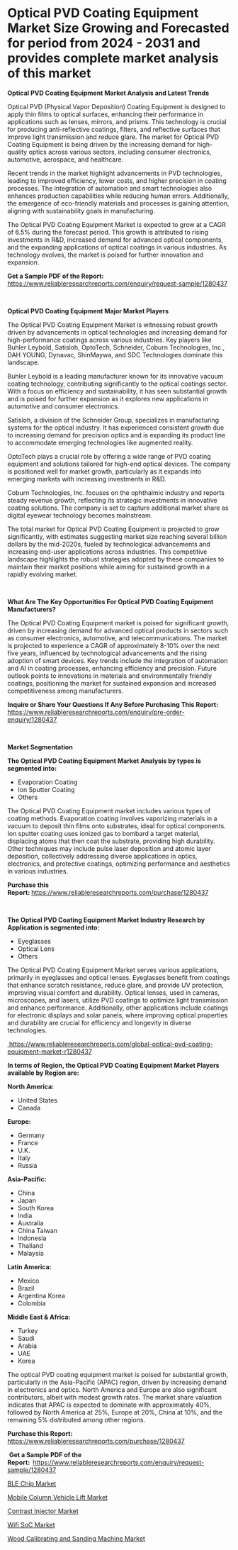 <p><h1>Optical PVD Coating Equipment Market Size Growing and Forecasted for period from 2024 - 2031 and provides complete market analysis of this market</h1></p><p><strong>Optical PVD Coating Equipment Market Analysis and Latest Trends</strong></p>
<p><p>Optical PVD (Physical Vapor Deposition) Coating Equipment is designed to apply thin films to optical surfaces, enhancing their performance in applications such as lenses, mirrors, and prisms. This technology is crucial for producing anti-reflective coatings, filters, and reflective surfaces that improve light transmission and reduce glare. The market for Optical PVD Coating Equipment is being driven by the increasing demand for high-quality optics across various sectors, including consumer electronics, automotive, aerospace, and healthcare.</p><p>Recent trends in the market highlight advancements in PVD technologies, leading to improved efficiency, lower costs, and higher precision in coating processes. The integration of automation and smart technologies also enhances production capabilities while reducing human errors. Additionally, the emergence of eco-friendly materials and processes is gaining attention, aligning with sustainability goals in manufacturing. </p><p>The Optical PVD Coating Equipment Market is expected to grow at a CAGR of 6.5% during the forecast period. This growth is attributed to rising investments in R&D, increased demand for advanced optical components, and the expanding applications of optical coatings in various industries. As technology evolves, the market is poised for further innovation and expansion.</p></p>
<p><strong>Get a Sample PDF of the Report:&nbsp;</strong> <a href="https://www.reliableresearchreports.com/enquiry/request-sample/1280437?utm_campaign=38&utm_medium=2&utm_source=Github&utm_content=ia&utm_term=30092024&utm_id=optical-pvd-coating-equipment">https://www.reliableresearchreports.com/enquiry/request-sample/1280437</a></p>
<p>&nbsp;</p>
<p><strong>Optical PVD Coating Equipment Major Market Players</strong></p>
<p><p>The Optical PVD Coating Equipment Market is witnessing robust growth driven by advancements in optical technologies and increasing demand for high-performance coatings across various industries. Key players like Buhler Leybold, Satisloh, OptoTech, Schneider, Coburn Technologies, Inc., DAH YOUNG, Dynavac, ShinMaywa, and SDC Technologies dominate this landscape.</p><p>Buhler Leybold is a leading manufacturer known for its innovative vacuum coating technology, contributing significantly to the optical coatings sector. With a focus on efficiency and sustainability, it has seen substantial growth and is poised for further expansion as it explores new applications in automotive and consumer electronics.</p><p>Satisloh, a division of the Schneider Group, specializes in manufacturing systems for the optical industry. It has experienced consistent growth due to increasing demand for precision optics and is expanding its product line to accommodate emerging technologies like augmented reality.</p><p>OptoTech plays a crucial role by offering a wide range of PVD coating equipment and solutions tailored for high-end optical devices. The company is positioned well for market growth, particularly as it expands into emerging markets with increasing investments in R&D.</p><p>Coburn Technologies, Inc. focuses on the ophthalmic industry and reports steady revenue growth, reflecting its strategic investments in innovative coating solutions. The company is set to capture additional market share as digital eyewear technology becomes mainstream.</p><p>The total market for Optical PVD Coating Equipment is projected to grow significantly, with estimates suggesting market size reaching several billion dollars by the mid-2020s, fueled by technological advancements and increasing end-user applications across industries. This competitive landscape highlights the robust strategies adopted by these companies to maintain their market positions while aiming for sustained growth in a rapidly evolving market.</p></p>
<p>&nbsp;</p>
<p><strong>What Are The Key Opportunities For Optical PVD Coating Equipment Manufacturers?</strong></p>
<p><p>The Optical PVD Coating Equipment market is poised for significant growth, driven by increasing demand for advanced optical products in sectors such as consumer electronics, automotive, and telecommunications. The market is projected to experience a CAGR of approximately 8-10% over the next five years, influenced by technological advancements and the rising adoption of smart devices. Key trends include the integration of automation and AI in coating processes, enhancing efficiency and precision. Future outlook points to innovations in materials and environmentally friendly coatings, positioning the market for sustained expansion and increased competitiveness among manufacturers.</p></p>
<p><strong>Inquire or Share Your Questions If Any Before Purchasing This Report:</strong> <a href="https://www.reliableresearchreports.com/enquiry/pre-order-enquiry/1280437?utm_campaign=38&utm_medium=2&utm_source=Github&utm_content=ia&utm_term=30092024&utm_id=optical-pvd-coating-equipment">https://www.reliableresearchreports.com/enquiry/pre-order-enquiry/1280437</a></p>
<p>&nbsp;</p>
<p><strong>Market Segmentation</strong></p>
<p><strong>The Optical PVD Coating Equipment Market Analysis by types is segmented into:</strong></p>
<p><ul><li>Evaporation Coating</li><li>Ion Sputter Coating</li><li>Others</li></ul></p>
<p><p>The Optical PVD Coating Equipment market includes various types of coating methods. Evaporation coating involves vaporizing materials in a vacuum to deposit thin films onto substrates, ideal for optical components. Ion sputter coating uses ionized gas to bombard a target material, displacing atoms that then coat the substrate, providing high durability. Other techniques may include pulse laser deposition and atomic layer deposition, collectively addressing diverse applications in optics, electronics, and protective coatings, optimizing performance and aesthetics in various industries.</p></p>
<p><strong>Purchase this Report:&nbsp;</strong><a href="https://www.reliableresearchreports.com/purchase/1280437?utm_campaign=38&utm_medium=2&utm_source=Github&utm_content=ia&utm_term=30092024&utm_id=optical-pvd-coating-equipment">https://www.reliableresearchreports.com/purchase/1280437</a></p>
<p>&nbsp;</p>
<p><strong>The Optical PVD Coating Equipment Market Industry Research by Application is segmented into:</strong></p>
<p><ul><li>Eyeglasses</li><li>Optical Lens</li><li>Others</li></ul></p>
<p><p>The Optical PVD Coating Equipment Market serves various applications, primarily in eyeglasses and optical lenses. Eyeglasses benefit from coatings that enhance scratch resistance, reduce glare, and provide UV protection, improving visual comfort and durability. Optical lenses, used in cameras, microscopes, and lasers, utilize PVD coatings to optimize light transmission and enhance performance. Additionally, other applications include coatings for electronic displays and solar panels, where improving optical properties and durability are crucial for efficiency and longevity in diverse technologies.</p></p>
<p><a href="https://www.reliableresearchreports.com/global-optical-pvd-coating-equipment-market-r1280437?utm_campaign=38&utm_medium=2&utm_source=Github&utm_content=ia&utm_term=30092024&utm_id=optical-pvd-coating-equipment">&nbsp;https://www.reliableresearchreports.com/global-optical-pvd-coating-equipment-market-r1280437</a></p>
<p><strong>In terms of Region, the Optical PVD Coating Equipment Market Players available by Region are:</strong></p>
<p>
    <p> <strong> North America: </strong>
        <ul>
            <li>United States</li>
            <li>Canada</li>
        </ul>
        </p> 
    <p> <strong> Europe: </strong>
        <ul>
            <li>Germany</li>
            <li>France</li>
            <li>U.K.</li>
            <li>Italy</li>
            <li>Russia</li>
        </ul>
        </p> 
    <p> <strong> Asia-Pacific: </strong>
        <ul>
            <li>China</li>
            <li>Japan</li>
            <li>South Korea</li>
            <li>India</li>
            <li>Australia</li>
            <li>China Taiwan</li>
            <li>Indonesia</li>
            <li>Thailand</li>
            <li>Malaysia</li>
        </ul>
        </p> 
    <p> <strong> Latin America: </strong>
        <ul>
            <li>Mexico</li>
            <li>Brazil</li>
            <li>Argentina Korea</li>
            <li>Colombia</li>
        </ul>
        </p> 
    <p> <strong> Middle East & Africa: </strong>
        <ul>
            <li>Turkey</li>
            <li>Saudi</li>
            <li>Arabia</li>
            <li>UAE</li>
            <li>Korea</li>
        </ul>
    </p>
    </p>
<p><p>The optical PVD coating equipment market is poised for substantial growth, particularly in the Asia-Pacific (APAC) region, driven by increasing demand in electronics and optics. North America and Europe are also significant contributors, albeit with modest growth rates. The market share valuation indicates that APAC is expected to dominate with approximately 40%, followed by North America at 25%, Europe at 20%, China at 10%, and the remaining 5% distributed among other regions.</p></p>
<p><strong>Purchase this Report: </strong><a href="https://www.reliableresearchreports.com/purchase/1280437?utm_campaign=38&utm_medium=2&utm_source=Github&utm_content=ia&utm_term=30092024&utm_id=optical-pvd-coating-equipment">https://www.reliableresearchreports.com/purchase/1280437</a></p>
<p>&nbsp;<strong>Get a Sample PDF of the Report:&nbsp;&nbsp;</strong><a href="https://www.reliableresearchreports.com/enquiry/request-sample/1280437?utm_campaign=38&utm_medium=2&utm_source=Github&utm_content=ia&utm_term=30092024&utm_id=optical-pvd-coating-equipment">https://www.reliableresearchreports.com/enquiry/request-sample/1280437</a></p>
<p><strong></strong></p>
<p><p><a href="https://issuu.com/reportprime-2/docs/ble-chip-market-size-2030.pptx_691c0ae9ded028?utm_campaign=38&utm_medium=2&utm_source=Github&utm_content=ia&utm_term=30092024&utm_id=optical-pvd-coating-equipment">BLE Chip Market</a></p><p><a href="https://github.com/RoseBoyd475/Market-Research-Report-List-1/blob/main/mobile-column-vehicle-lift-market.md?utm_campaign=38&utm_medium=2&utm_source=Github&utm_content=ia&utm_term=30092024&utm_id=optical-pvd-coating-equipment">Mobile Column Vehicle Lift Market</a></p><p><a href="https://www.linkedin.com/pulse/role-contrast-injector-market-applications-ctmriangiography-ikpkf?utm_campaign=38&utm_medium=2&utm_source=Github&utm_content=ia&utm_term=30092024&utm_id=optical-pvd-coating-equipment">Contrast Injector Market</a></p><p><a href="https://issuu.com/reportprime-2/docs/wifi-soc-market-size-2030.pptx_9b024e31cbbf04?utm_campaign=38&utm_medium=2&utm_source=Github&utm_content=ia&utm_term=30092024&utm_id=optical-pvd-coating-equipment">Wifi SoC Market</a></p><p><a href="https://github.com/JamesCox407/Market-Research-Report-List-1/blob/main/wood-calibrating-and-sanding-machine-market.md?utm_campaign=38&utm_medium=2&utm_source=Github&utm_content=ia&utm_term=30092024&utm_id=optical-pvd-coating-equipment">Wood Calibrating and Sanding Machine Market</a></p></p>